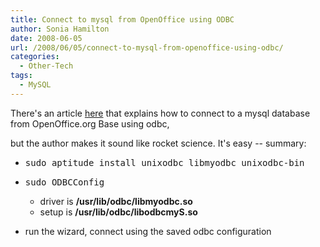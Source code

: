 ```yaml
---
title: Connect to mysql from OpenOffice using ODBC
author: Sonia Hamilton
date: 2008-06-05
url: /2008/06/05/connect-to-mysql-from-openoffice-using-odbc/
categories:
  - Other-Tech
tags:
  - MySQL
---
```

There's an article [here][1] that explains how to connect to a mysql database from OpenOffice.org Base using odbc, 

<!--more-->

but the author makes it sound like rocket science. It's easy -- summary:

  * <pre>sudo aptitude install unixodbc libmyodbc unixodbc-bin</pre>

  * <pre>sudo ODBCConfig</pre>
    
      * driver is **/usr/lib/odbc/libmyodbc.so**
      * setup is **/usr/lib/odbc/libodbcmyS.so**
  * run the wizard, connect using the saved odbc configuration

 [1]: http://www.linux.com/feature/60185
